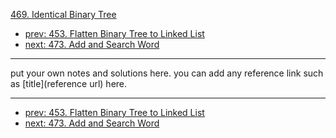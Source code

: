 [469. Identical Binary Tree](http://www.lintcode.com/problem/identical-binary-tree)

- [prev: 453. Flatten Binary Tree to Linked List](453-flatten-binary-tree-to-linked-list.md)
- [next: 473. Add and Search Word](473-add-and-search-word.md)

---

put your own notes and solutions here.
you can add any reference link such as [title](reference url) here.

---

- [prev: 453. Flatten Binary Tree to Linked List](453-flatten-binary-tree-to-linked-list.md)
- [next: 473. Add and Search Word](473-add-and-search-word.md)
